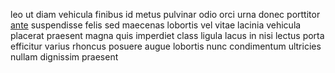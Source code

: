 leo ut diam vehicula finibus id metus pulvinar odio orci urna donec porttitor
[ante](generated_webpages/amet8.md) suspendisse felis sed maecenas lobortis vel
vitae lacinia vehicula placerat praesent magna quis imperdiet class ligula
lacus in nisi lectus porta efficitur varius rhoncus posuere augue lobortis nunc
condimentum ultricies nullam dignissim praesent